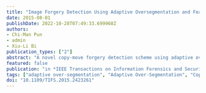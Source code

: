 ```yaml
---
title: "Image Forgery Detection Using Adaptive Oversegmentation and Feature Point Matching"
date: 2015-08-01
publishDate: 2022-10-28T07:49:33.699968Z
authors:
- Chi-Man Pun
- admin
- Xiu-Li Bi
publication_types: ["2"]
abstract: "A novel copy-move forgery detection scheme using adaptive oversegmentation and feature point matching is proposed in this paper. The proposed scheme integrates both block-based and keypoint-based forgery detection methods. First, the proposed adaptive oversegmentation algorithm segments the host image into nonoverlapping and irregular blocks adaptively. Then, the feature points are extracted from each block as block features, and the block features are matched with one another to locate the labeled feature points; this procedure can approximately indicate the suspected forgery regions. To detect the forgery regions more accurately, we propose the forgery region extraction algorithm, which replaces the feature points with small superpixels as feature blocks and then merges the neighboring blocks that have similar local color features into the feature blocks to generate the merged regions. Finally, it applies the morphological operation to the merged regions to generate the detected forgery regions. The experimental results indicate that the proposed copy-move forgery detection scheme can achieve much better detection results even under various challenging conditions compared with the existing state-of-the-art copy-move forgery detection methods."
featured: false
publication: "in *IEEE Transactions on Information Forensics and Security* [SCI, JCR Q1]"
tags: ["adaptive over-segmentation", "Adaptive Over-Segmentation", "Copy-move forgery detection", "Copy-Move Forgery Detection", "Digital images", "Discrete wavelet transforms", "Feature extraction", "Forgery", "forgery region extraction", "Forgery Region Extraction", "Image color analysis", "Image segmentation", "local color feature", "Local Color Feature"]
doi: "10.1109/TIFS.2015.2423261"
---
```


